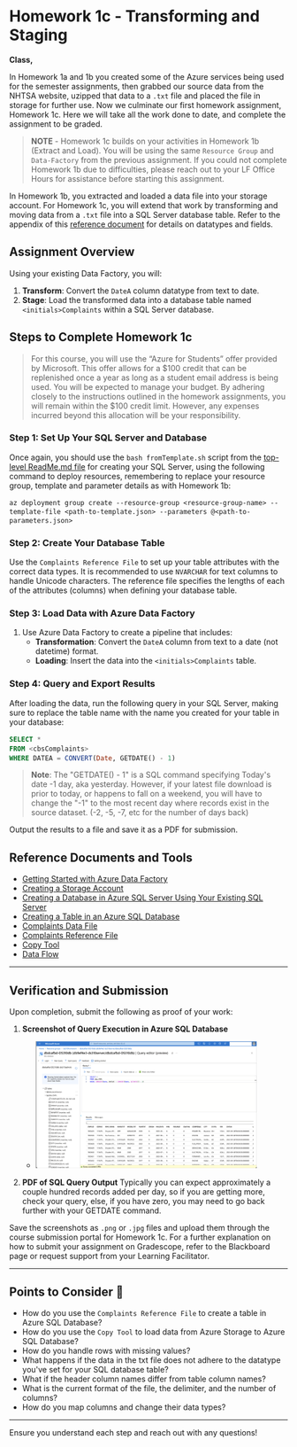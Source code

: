 # Homework 1c - Transforming and Staging

**Class,**

In Homework 1a and 1b you created some of the Azure services being used for the semester assignments, then grabbed our source data from the NHTSA website, uzipped that data to a `.txt` file and placed the file in storage for further use. Now we culminate our first homework assignment, Homework 1c. Here we will take all the work done to date, and complete the assignment to be graded.

> **NOTE** - Homework 1c builds on your activities in Homework 1b (Extract and Load). You will be using the same `Resource Group` and `Data-Factory` from the previous assignment. If you could not complete Homework 1b due to difficulties, please reach out to your LF Office Hours for assistance before starting this assignment.

In Homework 1b, you extracted and loaded a data file into your storage account. For Homework 1c, you will extend that work by transforming and moving data from a `.txt` file into a SQL Server database table. Refer to the appendix of this [reference document](https://static.nhtsa.gov/odi/ffdd/cmpl/Import_Instructions_Excel_All.pdf) for details on datatypes and fields.

## Assignment Overview
Using your existing Data Factory, you will:

1. **Transform**: Convert the `DateA` column datatype from text to date.
2. **Stage**: Load the transformed data into a database table named `<initials>Complaints` within a SQL Server database.

## Steps to Complete Homework 1c

> For this course, you will use the “Azure for Students” offer provided by Microsoft. This offer allows for a $100 credit that can be replenished once a year as long as a student email address is being used. You will be expected to manage your budget. By adhering closely to the instructions outlined in the homework assignments, you will remain within the $100 credit limit. However, any expenses incurred beyond this allocation will be your responsibility.  

### Step 1: Set Up Your SQL Server and Database
Once again, you should use the `bash fromTemplate.sh` script from the [top-level ReadMe.md file](https://github.com/cseferlis/OMDSMod4/blob/main/README.md) for creating your SQL Server, using the following command to deploy resources, remembering to replace your resource group, template and parameter details as with Homework 1b:

```azurecli-interactive
az deployment group create --resource-group <resource-group-name> --template-file <path-to-template.json> --parameters @<path-to-parameters.json>
```

### Step 2: Create Your Database Table
Use the `Complaints Reference File` to set up your table attributes with the correct data types. It is recommended to use `NVARCHAR` for text columns to handle Unicode characters. The reference file specifies the lengths of each of the attributes (columns) when defining your database table.

### Step 3: Load Data with Azure Data Factory
1. Use Azure Data Factory to create a pipeline that includes:
   - **Transformation**: Convert the `DateA` column from text to a date (not datetime) format.
   - **Loading**: Insert the data into the `<initials>Complaints` table.

### Step 4: Query and Export Results
After loading the data, run the following query in your SQL Server, making sure to replace the table name with the name you created for your table in your database:

```sql
SELECT *
FROM <cbsComplaints>
WHERE DATEA = CONVERT(Date, GETDATE() - 1)
```

> **Note**: The "GETDATE() - 1" is a SQL command specifying Today's date -1 day, aka yesterday. However, if your latest file download is prior to today, or happens to fall on a weekend, you will have to change the "-1" to the most recent day where records exist in the source dataset. (-2, -5, -7, etc for the number of days back)

Output the results to a file and save it as a PDF for submission.

## Reference Documents and Tools
- [Getting Started with Azure Data Factory](https://learn.microsoft.com/en-us/azure/data-factory/quickstart-create-data-factory)
- [Creating a Storage Account](https://learn.microsoft.com/en-us/azure/storage/common/storage-account-create?tabs=azure-portal)
- [Creating a Database in Azure SQL Server Using Your Existing SQL Server](https://learn.microsoft.com/en-us/azure/azure-sql/database/single-database-create-quickstart?view=azuresql&tabs=azure-portal)
- [Creating a Table in an Azure SQL Database](https://www.edureka.co/community/62364/how-to-create-table-in-azure-sql-database)
- [Complaints Data File](https://static.nhtsa.gov/odi/ffdd/cmpl/FLAT_CMPL.zip)
- [Complaints Reference File](https://static.nhtsa.gov/odi/ffdd/cmpl/Import_Instructions_Excel_All.pdf)
- [Copy Tool](https://docs.microsoft.com/en-us/azure/data-factory/copy-activity-overview)
- [Data Flow](https://docs.microsoft.com/en-us/azure/data-factory/concepts-data-flow-overview)

---

## Verification and Submission

Upon completion, submit the following as proof of your work:

1. **Screenshot of Query Execution in Azure SQL Database** 
   - <img src="../../images/hw1c/hw3-screenshot.png" alt="Screenshot" width="400">

2. **PDF of SQL Query Output** Typically you can expect approximately a couple hundred records added per day, so if you are getting more, check your query, else, if you have zero, you may need to go back further with your GETDATE command.

Save the screenshots as `.png` or `.jpg` files and upload them through the course submission portal for Homework 1c. For a further explanation on how to submit your assignment on Gradescope, refer to the Blackboard page or request support from your Learning Facilitator.

---

## Points to Consider 🤔
- How do you use the `Complaints Reference File` to create a table in Azure SQL Database?
- How do you use the `Copy Tool` to load data from Azure Storage to Azure SQL Database?
- How do you handle rows with missing values?
- What happens if the data in the txt file does not adhere to the datatype you've set for your SQL database table?
- What if the header column names differ from table column names?
- What is the current format of the file, the delimiter, and the number of columns?
- How do you map columns and change their data types?

---

Ensure you understand each step and reach out with any questions!

